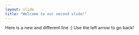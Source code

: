 ```yaml
---
layout: slide
title: "Welcome to our second slide!"
---
```

Here is a new and different line :)
Use the left arrow to go back!